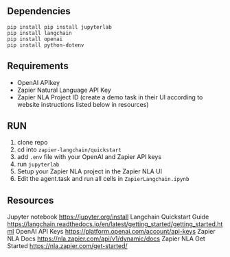 
## Dependencies 

```
pip install pip install jupyterlab
pip install langchain
pip install openai
pip install python-dotenv
```

##  Requirements
- OpenAI APIkey
- Zapier Natural Language API Key
- Zapier NLA Project ID (create a demo task in their UI according to website instructions listed below in resources)


## RUN 
1. clone repo
2. cd into `zapier-langchain/quickstart` 
3. add `.env` file with your OpenAI and Zapier API keys
4. run
```jupyterlab```
5. Setup your Zapier NLA project in the Zapier NLA UI
6. Edit the agent.task and run all cells in `ZapierLangchain.ipynb`

## Resources

Jupyter notebook https://jupyter.org/install
Langchain Quickstart Guide https://langchain.readthedocs.io/en/latest/getting_started/getting_started.html
OpenAI API Keys https://platform.openai.com/account/api-keys
Zapier NLA Docs https://nla.zapier.com/api/v1/dynamic/docs
Zapier NLA Get Started https://nla.zapier.com/get-started/